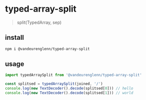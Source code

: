 # typed-array-split
> split(TypedArray, sep)

## install
```sh
npm i @vandeurenglenn/typed-array-split
```

## usage
```js
import typedArraySplit from '@vandeurenglenn/typed-array-split'

const splitsed = typedArraySplit(joined, '/')
console.log(new TextDecoder().decode(splitsed[0])) // hello
console.log(new TextDecoder().decode(splitsed[1])) // world
```
